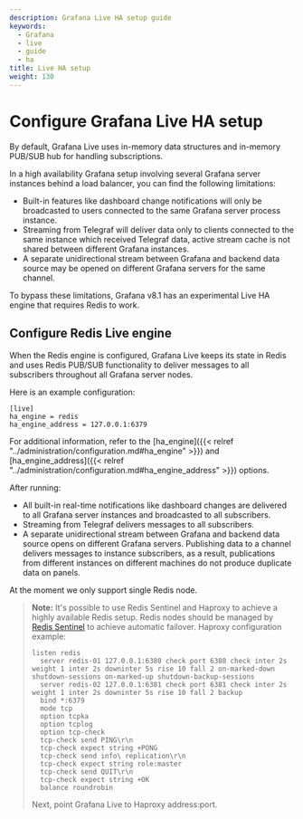 ```yaml
---
description: Grafana Live HA setup guide
keywords:
  - Grafana
  - live
  - guide
  - ha
title: Live HA setup
weight: 130
---
```


# Configure Grafana Live HA setup

By default, Grafana Live uses in-memory data structures and in-memory PUB/SUB hub for handling subscriptions.

In a high availability Grafana setup involving several Grafana server instances behind a load balancer, you can find the following limitations:

- Built-in features like dashboard change notifications will only be broadcasted to users connected to the same Grafana server process instance.
- Streaming from Telegraf will deliver data only to clients connected to the same instance which received Telegraf data, active stream cache is not shared between different Grafana instances.
- A separate unidirectional stream between Grafana and backend data source may be opened on different Grafana servers for the same channel.

To bypass these limitations, Grafana v8.1 has an experimental Live HA engine that requires Redis to work.

## Configure Redis Live engine

When the Redis engine is configured, Grafana Live keeps its state in Redis and uses Redis PUB/SUB functionality to deliver messages to all subscribers throughout all Grafana server nodes.

Here is an example configuration:

```
[live]
ha_engine = redis
ha_engine_address = 127.0.0.1:6379
```

For additional information, refer to the [ha_engine]({{< relref "../administration/configuration.md#ha_engine" >}}) and [ha_engine_address]({{< relref "../administration/configuration.md#ha_engine_address" >}}) options.

After running:

- All built-in real-time notifications like dashboard changes are delivered to all Grafana server instances and broadcasted to all subscribers.
- Streaming from Telegraf delivers messages to all subscribers.
- A separate unidirectional stream between Grafana and backend data source opens on different Grafana servers. Publishing data to a channel delivers messages to instance subscribers, as a result, publications from different instances on different machines do not produce duplicate data on panels.

At the moment we only support single Redis node.

> **Note:** It's possible to use Redis Sentinel and Haproxy to achieve a highly available Redis setup. Redis nodes should be managed by [Redis Sentinel](https://redis.io/topics/sentinel) to achieve automatic failover. Haproxy configuration example:
>
> ```
> listen redis
>   server redis-01 127.0.0.1:6380 check port 6380 check inter 2s weight 1 inter 2s downinter 5s rise 10 fall 2 on-marked-down shutdown-sessions on-marked-up shutdown-backup-sessions
>   server redis-02 127.0.0.1:6381 check port 6381 check inter 2s weight 1 inter 2s downinter 5s rise 10 fall 2 backup
>   bind *:6379
>   mode tcp
>   option tcpka
>   option tcplog
>   option tcp-check
>   tcp-check send PING\r\n
>   tcp-check expect string +PONG
>   tcp-check send info\ replication\r\n
>   tcp-check expect string role:master
>   tcp-check send QUIT\r\n
>   tcp-check expect string +OK
>   balance roundrobin
> ```
>
> Next, point Grafana Live to Haproxy address:port.
